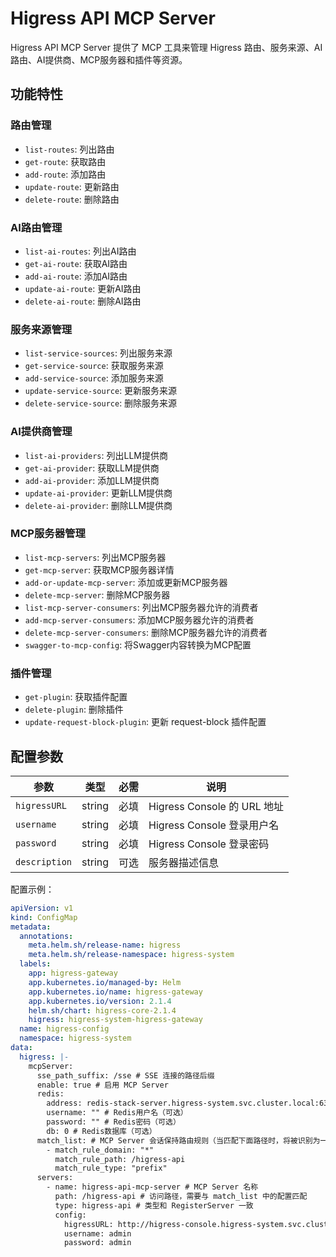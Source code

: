 # Higress API MCP Server

Higress API MCP Server 提供了 MCP 工具来管理 Higress 路由、服务来源、AI路由、AI提供商、MCP服务器和插件等资源。

## 功能特性

### 路由管理
- `list-routes`: 列出路由
- `get-route`: 获取路由
- `add-route`: 添加路由
- `update-route`: 更新路由
- `delete-route`: 删除路由

### AI路由管理
- `list-ai-routes`: 列出AI路由
- `get-ai-route`: 获取AI路由
- `add-ai-route`: 添加AI路由
- `update-ai-route`: 更新AI路由
- `delete-ai-route`: 删除AI路由

### 服务来源管理
- `list-service-sources`: 列出服务来源
- `get-service-source`: 获取服务来源
- `add-service-source`: 添加服务来源
- `update-service-source`: 更新服务来源
- `delete-service-source`: 删除服务来源

### AI提供商管理
- `list-ai-providers`: 列出LLM提供商
- `get-ai-provider`: 获取LLM提供商
- `add-ai-provider`: 添加LLM提供商
- `update-ai-provider`: 更新LLM提供商
- `delete-ai-provider`: 删除LLM提供商

### MCP服务器管理
- `list-mcp-servers`: 列出MCP服务器
- `get-mcp-server`: 获取MCP服务器详情
- `add-or-update-mcp-server`: 添加或更新MCP服务器
- `delete-mcp-server`: 删除MCP服务器
- `list-mcp-server-consumers`: 列出MCP服务器允许的消费者
- `add-mcp-server-consumers`: 添加MCP服务器允许的消费者
- `delete-mcp-server-consumers`: 删除MCP服务器允许的消费者
- `swagger-to-mcp-config`: 将Swagger内容转换为MCP配置

### 插件管理
- `get-plugin`: 获取插件配置
- `delete-plugin`: 删除插件
- `update-request-block-plugin`: 更新 request-block 插件配置

## 配置参数

| 参数 | 类型 | 必需 | 说明 |
|------|------|------|------|
| `higressURL` | string | 必填 | Higress Console 的 URL 地址 |
| `username` | string | 必填 | Higress Console 登录用户名 |
| `password` | string | 必填 | Higress Console 登录密码 |
| `description` | string | 可选 | 服务器描述信息 |

配置示例：

```yaml
apiVersion: v1
kind: ConfigMap
metadata:
  annotations:
    meta.helm.sh/release-name: higress
    meta.helm.sh/release-namespace: higress-system
  labels:
    app: higress-gateway
    app.kubernetes.io/managed-by: Helm
    app.kubernetes.io/name: higress-gateway
    app.kubernetes.io/version: 2.1.4
    helm.sh/chart: higress-core-2.1.4
    higress: higress-system-higress-gateway
  name: higress-config
  namespace: higress-system
data:
  higress: |-
    mcpServer:
      sse_path_suffix: /sse # SSE 连接的路径后缀
      enable: true # 启用 MCP Server
      redis:
        address: redis-stack-server.higress-system.svc.cluster.local:6379 # Redis服务地址
        username: "" # Redis用户名（可选）
        password: "" # Redis密码（可选）
        db: 0 # Redis数据库（可选）
      match_list: # MCP Server 会话保持路由规则（当匹配下面路径时，将被识别为一个 MCP 会话，通过 SSE 等机制进行会话保持）
        - match_rule_domain: "*"
          match_rule_path: /higress-api
          match_rule_type: "prefix"
      servers:
        - name: higress-api-mcp-server # MCP Server 名称
          path: /higress-api # 访问路径，需要与 match_list 中的配置匹配
          type: higress-api # 类型和 RegisterServer 一致
          config:
            higressURL: http://higress-console.higress-system.svc.cluster.local:8080
            username: admin
            password: admin
```
